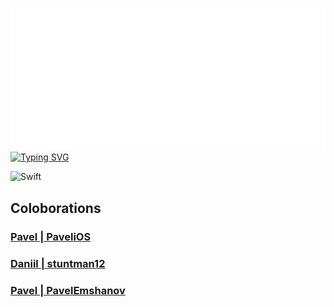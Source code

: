 ![Image alt](https://github.com/Pave1iOS/SeeFood/blob/main/seefood.png)
[![Typing SVG](https://readme-typing-svg.herokuapp.com?color=%2336BCF7&lines=iOS+Development+Team)](https://git.io/typing-svg) 

![Swift](https://img.shields.io/badge/swift-F54A2A?style=for-the-badge&logo=swift&logoColor=white)

<h2>Coloborations</h2>
<h3><a href="https://github.com/Pave1iOS" target="_blank">Pavel | PaveliOS </a></h3>
<h3><a href="https://github.com/stuntman12" target="_blank">Daniil | stuntman12 </a></h3>
<h3><a href="https://github.com/PavelEmshanov" target="_blank">Pavel | PavelEmshanov </a></h3>
